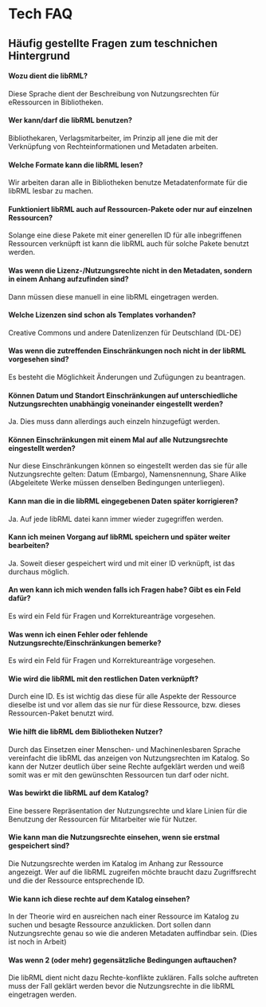# Tech FAQ
## Häufig gestellte Fragen zum teschnichen Hintergrund


#### Wozu dient die libRML?

Diese Sprache dient der Beschreibung von Nutzungsrechten für eRessourcen in Bibliotheken.

#### Wer kann/darf die libRML benutzen?

Bibliothekaren, Verlagsmitarbeiter, im Prinzip all jene die mit der Verknüpfung von Rechteinformationen und Metadaten arbeiten.

#### Welche Formate kann die libRML lesen?

Wir arbeiten daran alle in Bibliotheken benutze Metadatenformate für die libRML lesbar zu machen. 

#### Funktioniert libRML auch auf Ressourcen-Pakete oder nur auf einzelnen Ressourcen? 

Solange eine diese Pakete mit einer generellen ID für alle inbegriffenen Ressourcen verknüpft ist kann die libRML auch für solche Pakete benutzt werden.

#### Was wenn die Lizenz-/Nutzungsrechte nicht in den Metadaten, sondern in einem Anhang aufzufinden sind?

Dann müssen diese manuell in eine libRML eingetragen werden.

#### Welche Lizenzen sind schon als Templates vorhanden?

Creative Commons und andere Datenlizenzen für Deutschland (DL-DE)

#### Was wenn die zutreffenden Einschränkungen noch nicht in der libRML vorgesehen sind?

Es besteht die Möglichkeit Änderungen und Zufügungen zu beantragen.

#### Können Datum und Standort Einschränkungen auf unterschiedliche Nutzungsrechten unabhängig voneinander eingestellt werden?

Ja. Dies muss dann allerdings auch einzeln hinzugefügt werden.

#### Können Einschränkungen mit einem Mal auf alle Nutzungsrechte eingestellt werden?

Nur diese Einschränkungen können so eingestellt werden das sie für alle Nutzungsrechte gelten: Datum (Embargo), Namensnennung, Share Alike (Abgeleitete Werke müssen denselben Bedingungen unterliegen).

#### Kann man die in die libRML eingegebenen Daten später korrigieren? 

Ja. Auf jede libRML datei kann immer wieder zugegriffen werden.

#### Kann ich meinen Vorgang auf libRML speichern und später weiter bearbeiten? 

Ja. Soweit dieser gespeichert wird und mit einer ID verknüpft, ist das durchaus möglich.

#### An wen kann ich mich wenden falls ich Fragen habe? Gibt es ein Feld dafür?

Es wird ein Feld für Fragen und Korrektureanträge vorgesehen.

#### Was wenn ich einen Fehler oder fehlende Nutzungsrechte/Einschränkungen bemerke?

Es wird ein Feld für Fragen und Korrektureanträge vorgesehen.

#### Wie wird die libRML mit den restlichen Daten verknüpft?

Durch eine ID. Es ist wichtig das diese für alle Aspekte der Ressource dieselbe ist und vor allem das sie nur für diese Ressource, bzw. dieses Ressourcen-Paket benutzt wird.

#### Wie hilft die libRML dem Bibliotheken Nutzer?

Durch das Einsetzen einer Menschen- und Machinenlesbaren Sprache vereinfacht die libRML das anzeigen von Nutzungsrechten im Katalog. So kann der Nutzer deutlich über seine Rechte aufgeklärt werden und weiß somit was er mit den gewünschten Ressourcen tun darf oder nicht.

#### Was bewirkt die libRML auf dem Katalog?

Eine bessere Repräsentation der Nutzungsrechte und klare Linien für die Benutzung der Ressourcen für Mitarbeiter wie für Nutzer.

#### Wie kann man die Nutzungsrechte einsehen, wenn sie erstmal gespeichert sind?

Die Nutzungsrechte werden im Katalog im Anhang zur Ressource angezeigt. Wer auf die libRML zugreifen möchte braucht dazu Zugriffsrecht und die der Ressource entsprechende ID.

#### Wie kann ich diese rechte auf dem Katalog einsehen?

In der Theorie wird en ausreichen nach einer Ressource im Katalog zu suchen und besagte Ressource anzuklicken. Dort sollen dann Nutzungsrechte genau so wie die anderen Metadaten auffindbar sein. (Dies ist noch in Arbeit)

#### Was wenn 2 (oder mehr) gegensätzliche Bedingungen auftauchen?

Die libRML dient nicht dazu Rechte-konflikte zuklären. Falls solche auftreten muss der Fall geklärt werden bevor die Nutzungsrechte in die libRML eingetragen werden.